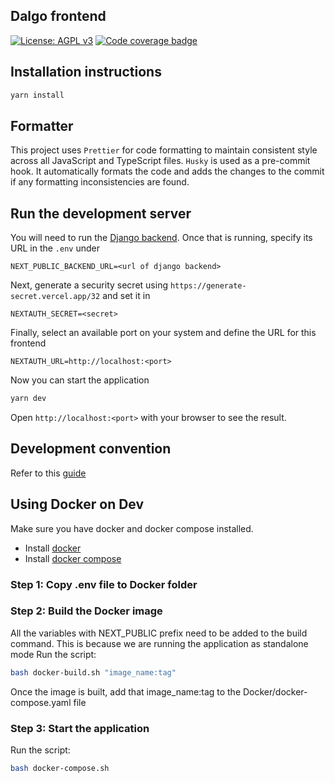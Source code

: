 ## Dalgo frontend

[![License: AGPL v3](https://img.shields.io/badge/License-AGPL%20v3-blue.svg)](https://www.gnu.org/licenses/agpl-3.0)
[![Code coverage badge](https://img.shields.io/codecov/c/github/DalgoT4D/webapp/main.svg)](https://codecov.io/gh/DalgoT4D/webapp/branch/main)

## Installation instructions

```bash
yarn install
```

## Formatter

This project uses `Prettier` for code formatting to maintain consistent style across all JavaScript and TypeScript files.
`Husky` is used as a pre-commit hook. It automatically formats the code and adds the changes to the commit if any formatting inconsistencies are found.


## Run the development server

You will need to run the [Django backend](https://github.com/DalgoT4D/DDP_backend). Once that is running, specify its URL in the `.env` under

```
NEXT_PUBLIC_BACKEND_URL=<url of django backend>
```

Next, generate a security secret using `https://generate-secret.vercel.app/32` and set it in

```
NEXTAUTH_SECRET=<secret>
```

Finally, select an available port on your system and define the URL for this frontend

```
NEXTAUTH_URL=http://localhost:<port>
```

Now you can start the application

```bash
yarn dev
```

Open `http://localhost:<port>` with your browser to see the result.

## Development convention

Refer to this [guide](https://github.com/airbnb/javascript/tree/master/react)

## Using Docker on Dev

Make sure you have docker and docker compose installed.

- Install [docker](https://docs.docker.com/engine/install/)
- Install [docker compose](https://docs.docker.com/compose/install/)

### Step 1: Copy .env file to Docker folder

### Step 2: Build the Docker image

All the variables with NEXT_PUBLIC prefix need to be added to the build command. This is because we are running the application as standalone mode
Run the script: 
```bash
bash docker-build.sh "image_name:tag"
```
Once the image is built, add that image_name:tag to the Docker/docker-compose.yaml file

### Step 3: Start the application
Run the script:
```bash
bash docker-compose.sh
```
